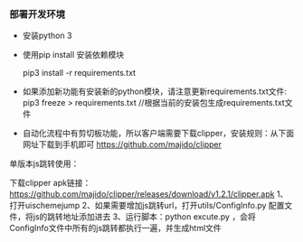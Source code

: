 ### 部署开发环境
- 安装python 3
- 使用pip install 安装依赖模块

    pip3 install -r requirements.txt


- 如果添加新功能有安装新的python模块，请注意更新requirements.txt文件:
    pip3 freeze > requirements.txt //根据当前的安装包生成requirements.txt文件

- 自动化流程中有剪切板功能，所以客户端需要下载clipper，安装规则：从下面网址下载到手机即可
    https://github.com/majido/clipper

单版本js跳转使用：

下载clipper apk链接：https://github.com/majido/clipper/releases/download/v1.2.1/clipper.apk
1、打开uischemejump
2、如果需要增加js跳转url，打开utils/ConfigInfo.py 配置文件，将js的跳转地址添加进去
3、运行脚本：python excute.py ，会将ConfigInfo文件中所有的js跳转都执行一遍，并生成html文件